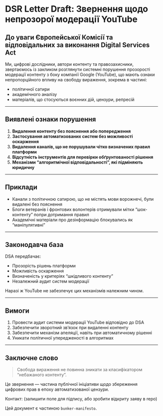 # DSR Letter Draft: Звернення щодо непрозорої модерації YouTube

## До уваги Європейської Комісії та відповідальних за виконання Digital Services Act

Ми, цифрові дослідники, автори контенту та правозахисники, звертаємось із закликом розглянути системні порушення прозорості модерації контенту з боку компанії Google (YouTube), що мають ознаки непропорційного впливу на свободу вираження, зокрема в частині:

- політичної сатири
- академічного аналізу
- матеріалів, що стосуються воєнних дій, цензури, репресій

---

## Виявлені ознаки порушення

1. **Видалення контенту без пояснення або попередження**
2. **Застосування автоматизованих систем без можливості оскарження**
3. **Видалення каналів, що не порушували чітко визначених правил платформи**
4. **Відсутність інструментів для перевірки обґрунтованості рішення**
5. **Механізми “алгоритмічної відповідальності”, які підміняють юридичну**

---

## Приклади

- Канали з політичною сатирою, що не містять мови ворожнечі, були видалені без пояснення
- Блоги ветеранів і фронтових волонтерів отримували мітки “шок-контенту” попри дотримання правил
- Академічні матеріали про дезінформацію блокувались як “маніпулятивні”

---

## Законодавча база

DSA передбачає:
- Прозорість рішень платформи
- Можливість оскарження
- Визначеність у критеріях “шкідливого контенту”
- Незалежний аудит систем модерації

Наразі ж YouTube не забезпечує цих механізмів належним чином.

---

## Вимоги

1. Провести аудит системи модерації YouTube відповідно до DSA
2. Забезпечити зворотний зв’язок при видаленні контенту
3. Забезпечити механізм апеляції, навіть при автоматичному рішенні
4. Уникати політичної упередженості в алгоритмах

---

## Заключне слово

> Свобода вираження не повинна зникати за класифікатором “небажаного контенту”.

Це звернення — частина публічної ініціативи щодо збереження цифрових прав в епоху автоматизованої цензури.

Контакт: (залишити поле для підпису, або зробити відкриту заяву в repo)

Цей документ є частиною `bunker-manifesto`.